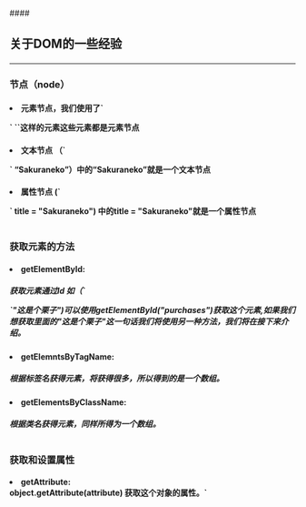 ####<h2>关于DOM的一些经验
************
<h3>节点（node）
<h4><li>元素节点，我们使用了`<p>` `<html>`这样的元素这些元素都是元素节点
<h4><li>文本节点 （`<p>` “Sakuraneko”）中的“Sakuraneko”就是一个文本节点
<h4><li>属性节点 (`<p>` title = "Sakuraneko") 中的title = "Sakuraneko"就是一个属性节点
</br>
</br>
<h3>获取元素的方法
<h4><li>getElementById:</br>
<h5>获取元素通过Id 如（`<p id = purchases> `"这是个栗子")可以使用getElementById("purchases")获取这个元素,如果我们想获取里面的"这是个栗子"这一句话我们将使用另一种方法，我们将在接下来介绍。
<h4><li>getElemntsByTagName:</br>
<h5>根据标签名获得元素，将获得很多，所以得到的是一个数组。
<h4><li>getElementsByClassName:</br>
<h5>根据类名获得元素，同样所得为一个数组。
</br>
</br>
<h3>获取和设置属性
<h4><li>getAttribute:</br>
object.getAttribute(attribute)
获取这个对象的属性。`<href> <title>`就是属性啦</br>
example: whichpic.getAttribute<"title">
<h4><li>setAttribute:</br>
object.setAttribute<attribute,value>
</br>
</br>
<h3>childNodes属性</br>
<h4>用来获取任何一个元素所有子元素，它是一个包含这个元素全部子元素的数组,它返回的节点并非只有元素节点一种
</br>
element.childNodes